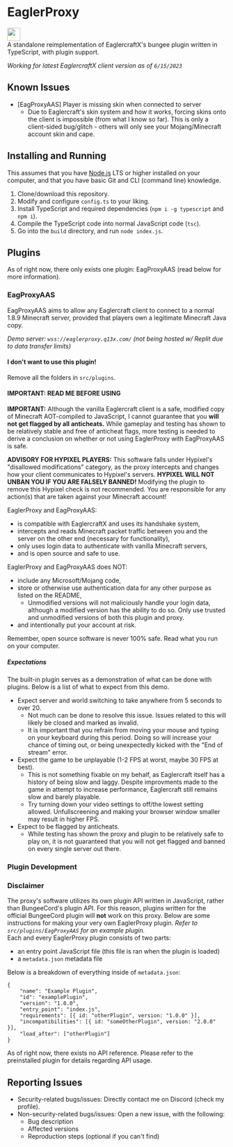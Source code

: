 # EaglerProxy

<a href="https://repl.it/github/WorldEditAxe/eaglerproxy"><img height="30px" src="https://raw.githubusercontent.com/FogNetwork/Tsunami/main/deploy/replit2.svg"><img></a>  
A standalone reimplementation of EaglercraftX's bungee plugin written in TypeScript, with plugin support.

_Working for latest EaglercraftX client version as of `6/15/2023`_

## Known Issues

- [EagProxyAAS] Player is missing skin when connected to server
  - Due to Eaglercraft's skin system and how it works, forcing skins onto the client is impossible (from what I know so far). This is only a client-sided bug/glitch - others will only see your Mojang/Minecraft account skin and cape.

## Installing and Running

This assumes that you have [Node.js](https://nodejs.org/en) LTS or higher installed on your computer, and that you have basic Git and CLI (command line) knowledge.

1. Clone/download this repository.
2. Modify and configure `config.ts` to your liking.
3. Install TypeScript and required dependencies (`npm i -g typescript` and `npm i`).
4. Compile the TypeScript code into normal JavaScript code (`tsc`).
5. Go into the `build` directory, and run `node index.js`.

## Plugins

As of right now, there only exists one plugin: EagProxyAAS (read below for more information).

### EagProxyAAS

EagProxyAAS aims to allow any Eaglercraft client to connect to a normal 1.8.9 Minecraft server, provided that players own a legitimate Minecraft Java copy.

_Demo server: `wss://eaglerproxy.q13x.com/` (not being hosted w/ Replit due to data transfer limits)_

#### I don't want to use this plugin!

Remove all the folders in `src/plugins`.

#### IMPORTANT: READ ME BEFORE USING

**IMPORTANT:** Although the vanilla Eaglercraft client is a safe, modified copy of Minecraft AOT-compiled to JavaScript, I cannot guarantee that you **will not get flagged by all anticheats.** While gameplay and testing has shown to be relatively stable and free of anticheat flags, more testing is needed to derive a conclusion on whether or not using EaglerProxy with EagProxyAAS is safe.

**ADVISORY FOR HYPIXEL PLAYERS:** This software falls under Hypixel's "disallowed modifications" category, as the proxy intercepts and changes how your client communicates to Hypixel's servers. **HYPIXEL WILL NOT UNBAN YOU IF YOU ARE FALSELY BANNED!** Modifying the plugin to remove this Hypixel check is not recommended. You are responsible for any action(s) that are taken against your Minecraft account!

EaglerProxy and EagProxyAAS:

- is compatible with EaglercraftX and uses its handshake system,
- intercepts and reads Minecraft packet traffic between you and the server on the other end (necessary for functionality),
- only uses login data to authenticate with vanilla Minecraft servers,
- and is open source and safe to use.

EaglerProxy and EagProxyAAS does NOT:

- include any Microsoft/Mojang code,
- store or otherwise use authentication data for any other purpose as listed on the README,
  - Unmodified versions will not maliciously handle your login data, although a modified version has the ability to do so. Only use trusted and unmodified versions of both this plugin and proxy.
- and intentionally put your account at risk.

Remember, open source software is never 100% safe. Read what you run on your computer.

##### Expectations

The built-in plugin serves as a demonstration of what can be done with plugins. Below is a list of what to expect from this demo.

- Expect server and world switching to take anywhere from 5 seconds to over 20.
  - Not much can be done to resolve this issue. Issues related to this will likely be closed and marked as invalid.
  - It is important that you refrain from moving your mouse and typing on your keyboard during this period. Doing so will increase your chance of timing out, or being unexpectedly kicked with the "End of stream" error.
- Expect the game to be unplayable (1-2 FPS at worst, maybe 30 FPS at best).
  - This is not something fixable on my behalf, as Eaglercraft itself has a history of being slow and laggy. Despite improvments made to the game in attempt to increase performance, Eaglercraft still remains slow and barely playable.
  - Try turning down your video settings to off/the lowest setting allowed. Unfullscreening and making your browser window smaller may result in higher FPS.
- Expect to be flagged by anticheats.
  - While testing has shown the proxy and plugin to be relatively safe to play on, it is not guaranteed that you will not get flagged and banned on every single server out there.

### Plugin Development

### Disclaimer

The proxy's software utilizes its own plugin API written in JavaScript, rather than BungeeCord's plugin API. For this reason, plugins written for the official BungeeCord plugin will **not** work on this proxy. Below are some instructions for making your very own EaglerProxy plugin.
_Refer to `src/plugins/EagProxyAAS` for an example plugin._  
Each and every EaglerProxy plugin consists of two parts:

- an entry point JavaScript file (this file is ran when the plugin is loaded)
- a `metadata.json` metadata file

Below is a breakdown of everything inside of `metadata.json`:

```
{
    "name": "Example Plugin",
    "id": "examplePlugin",
    "version": "1.0.0",
    "entry_point": "index.js",
    "requirements": [{ id: "otherPlugin", version: "1.0.0" }],
    "incompatibilities": [{ id: "someOtherPlugin", version: "2.0.0" }],
    "load_after": ["otherPlugin"]
}
```

As of right now, there exists no API reference. Please refer to the preinstalled plugin for details regarding API usage.

## Reporting Issues

- Security-related bugs/issues: Directly contact me on Discord (check my profile).
- Non-security-related bugs/issues: Open a new issue, with the following:
  - Bug description
  - Affected versions
  - Reproduction steps (optional if you can't find)
